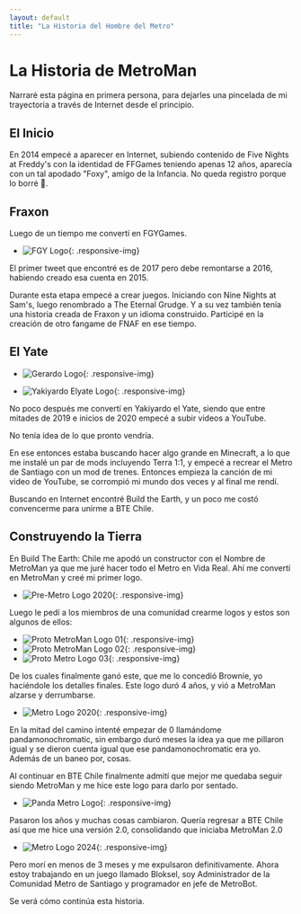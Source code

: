 ```yaml
---
layout: default 
title: "La Historia del Hombre del Metro" 
---
```


<style>
  .responsive-img {
    max-width: 100%;
    height: auto;
    display: block;
    margin: 0 auto;
  }
  
  @media (max-width: 768px) {
    .responsive-img {
      width: 100%;
    }
  }
</style>

# La Historia de MetroMan 

Narraré esta página en primera persona, para dejarles una pincelada de mi trayectoria a través de Internet desde el principio. 

## El Inicio 

En 2014 empecé a aparecer en Internet, subiendo contenido de Five Nights at Freddy's con la identidad de FFGames teniendo apenas 12 años, aparecía con un tal apodado "Foxy", amigo de la Infancia. No queda registro porque lo borré 🤡. 

## Fraxon

Luego de un tiempo me convertí en FGYGames. 

- ![FGY Logo](/assets/images/FGYLogo.jpg){: .responsive-img}

El primer tweet que encontré es de 2017 pero debe remontarse a 2016, habiendo creado esa cuenta en 2015. 

Durante esta etapa empecé a crear juegos. Iniciando con Nine Nights at Sam's, luego renombrado a The Eternal Grudge. Y a su vez también tenía una historia creada de Fraxon y un idioma construido. Participé en la creación de otro fangame de FNAF en ese tiempo.

## El Yate

- ![Gerardo Logo](/assets/images/Gerardologo.jpg){: .responsive-img}

- ![Yakiyardo Elyate Logo](/assets/images/yakiyardoelyatelogo.jpg){: .responsive-img}

No poco después me convertí en Yakiyardo el Yate, siendo que entre mitades de 2019 e inicios de 2020 empecé a subir videos a YouTube. 

No tenía idea de lo que pronto vendría. 

En ese entonces estaba buscando hacer algo grande en Minecraft, a lo que me instalé un par de mods incluyendo Terra 1:1, y empecé a recrear el Metro de Santiago con un mod de trenes. 
Entonces empieza la canción de mi video de YouTube, se corrompió mi mundo dos veces y al final me rendí.

Buscando en Internet encontré Build the Earth, y un poco me costó convencerme para unirme a BTE Chile.

## Construyendo la Tierra

En Build The Earth: Chile me apodó un constructor con el Nombre de MetroMan ya que me juré hacer todo el Metro en Vida Real. Ahí me convertí en MetroMan y creé mi primer logo. 

- ![Pre-Metro Logo 2020](/assets/images/premetrologo2020.png){: .responsive-img}

Luego le pedí a los miembros de una comunidad crearme logos y estos son algunos de ellos:

- ![Proto MetroMan Logo 01](/assets/images/protoMetroManlogo01.jpg){: .responsive-img}
- ![Proto MetroMan Logo 02](/assets/images/protoMetroManlogo02.jpg){: .responsive-img}
- ![Proto Metro Logo 03](/assets/images/protometrologo03.jpg){: .responsive-img}

De los cuales finalmente ganó este, que me lo concedió Brownie, yo haciéndole los detalles finales. Este logo duró 4 años, y vió a MetroMan alzarse y derrumbarse. 

- ![Metro Logo 2020](/assets/images/metrologo2020.png){: .responsive-img}

En la mitad del camino intenté empezar de 0 llamándome pandamonochromatic, sin embargo duró meses la idea ya que me pillaron igual y se dieron cuenta igual que ese pandamonochromatic era yo. Además de un baneo por, cosas. 

Al continuar en BTE Chile finalmente admití que mejor me quedaba seguir siendo MetroMan y me hice este logo para darlo por sentado.

- ![Panda Metro Logo](/assets/images/pandametrologo.jpg){: .responsive-img}

Pasaron los años y muchas cosas cambiaron. Quería regresar a BTE Chile así que me hice una versión 2.0, consolidando que iniciaba MetroMan 2.0

- ![Metro Logo 2024](/assets/images/MetroLogo2024.png){: .responsive-img}

Pero morí en menos de 3 meses y me expulsaron definitivamente. Ahora estoy trabajando en un juego llamado Bloksel, soy Administrador de la Comunidad Metro de Santiago y programador en jefe de MetroBot. 

Se verá cómo continúa esta historia.
